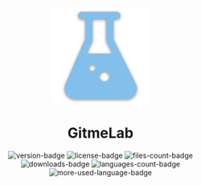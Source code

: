 <br />
<br />
<div align='center'>
  <img src='./public/favicons/android-chrome-192x192.png' alt='project-logo'/>
  <h1>GitmeLab</h1>
  <img src="https://img.shields.io/github/package-json/v/FhillSlinger/gitmelab" alt="version-badge"/>
  <img src="https://img.shields.io/github/license/FhillSlinger/gitmelab" alt="license-badge"/>
  <img src="https://img.shields.io/github/directory-file-count/FhillSlinger/gitmelab" alt="files-count-badge"/>
  <img src="https://img.shields.io/github/downloads/FhillSlinger/gitmelab/total" alt="downloads-badge"/>
  <img src="https://img.shields.io/github/languages/count/FhillSlinger/gitmelab" alt="languages-count-badge"/>
  <img src="https://img.shields.io/github/languages/top/FhillSlinger/gitmelab" alt="more-used-language-badge"/>
</div>
